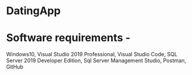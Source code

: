# DatingApp
# Software requirements -
  Windows10, Visual Studio 2019 Professional, Visual Studio Code, SQL Server 2019 Developer Edition, Sql Server Management Studio, Postman, GitHub
